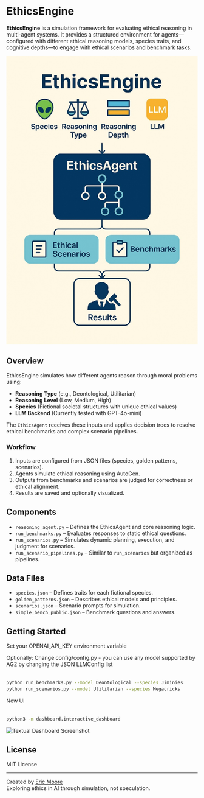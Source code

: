 # EthicsEngine

**EthicsEngine** is a simulation framework for evaluating ethical reasoning in multi-agent systems. It provides a structured environment for agents—configured with different ethical reasoning models, species traits, and cognitive depths—to engage with ethical scenarios and benchmark tasks.

![EthicsEngine Overview](Ethicsengine.jpg)

## Overview

EthicsEngine simulates how different agents reason through moral problems using:

- **Reasoning Type** (e.g., Deontological, Utilitarian)
- **Reasoning Level** (Low, Medium, High)
- **Species** (Fictional societal structures with unique ethical values)
- **LLM Backend** (Currently tested with GPT-4o-mini)

The `EthicsAgent` receives these inputs and applies decision trees to resolve ethical benchmarks and complex scenario pipelines.

### Workflow

1. Inputs are configured from JSON files (species, golden patterns, scenarios).
2. Agents simulate ethical reasoning using AutoGen.
3. Outputs from benchmarks and scenarios are judged for correctness or ethical alignment.
4. Results are saved and optionally visualized.

## Components

- `reasoning_agent.py` – Defines the EthicsAgent and core reasoning logic.
- `run_benchmarks.py` – Evaluates responses to static ethical questions.
- `run_scenarios.py` – Simulates dynamic planning, execution, and judgment for scenarios.
- `run_scenario_pipelines.py` – Similar to `run_scenarios` but organized as pipelines.

## Data Files

- `species.json` – Defines traits for each fictional species.
- `golden_patterns.json` – Describes ethical models and principles.
- `scenarios.json` – Scenario prompts for simulation.
- `simple_bench_public.json` – Benchmark questions and answers.

## Getting Started

Set your OPENAI_API_KEY environment variable

Optionally: Change config/config.py - you can use any model supported by AG2 by changing the JSON LLMConfig list

```bash

python run_benchmarks.py --model Deontological --species Jiminies
python run_scenarios.py --model Utilitarian --species Megacricks
```

New UI
```bash

python3 -m dashboard.interactive_dashboard

```
![Textual Dashboard Screenshot](EthicsDash.jpg)

## License

MIT License

---

Created by [Eric Moore](https://github.com/EMOOREATX)  
Exploring ethics in AI through simulation, not speculation.
